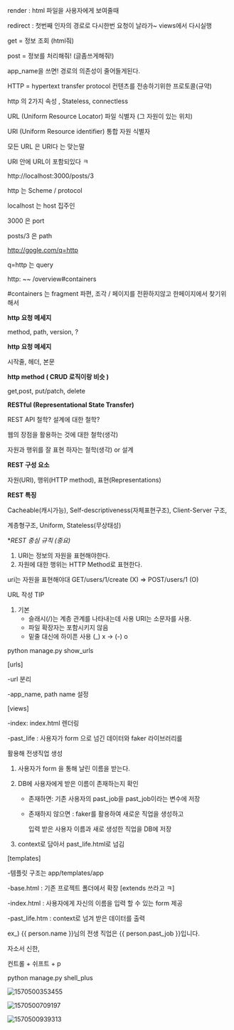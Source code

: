 render : html 파일을 사용자에게 보여줄때 



redirect : 첫번째 인자의 경로로 다시한번 요청이 날라가~ views에서 다시실행



get = 정보 조회 (html줘) 

post = 정보를 처리해줘!  (글좀쓰게해줘!)



app_name을 쓰면! 경로의 의존성이 줄어들게된다.



HTTP = hypertext transfer protocol 컨텐츠를 전송하기위한 프로토콜(규약)



http 의 2가지 속성 , Stateless, connectless



URL (Uniform Resource Locator) 파일 식별자 (그 자원이 있는 위치)

URI (Uniform Resource identifier) 통합 자원 식별자



모든 URL 은 URI다 는 맞는말

URI 안에 URL이 포함되있다 ㅋ



http://localhost:3000/posts/3

http 는  Scheme / protocol

localhost 는 host 집주인

3000 은 port

posts/3 은 path

http://gogle.com/q=http

q=http 는 query

http: ~~ /overview#containers

#containers 는 fragment 파편, 조각 / 페이지를 전환하지않고 한페이지에서 찾기위해서



**http 요청 메세지**

method, path, version, ?



**http 요청 메세지**

시작줄, 헤더, 본문



**http method ( CRUD 로직이랑 비슷 )**

get,post, put/patch, delete



**RESTful (Representational State Transfer)**

REST API 철학? 설계에 대한 철학?  

웹의 장점을 활용하는 것에 대한 철학(생각)

자원과 행위를 잘 표현 하자는 철학(생각) or 설계



**REST 구성 요소**

자원(URI), 행위(HTTP method), 표현(Representations)



**REST 특징**

Cacheable(캐시가능), Self-descriptiveness(자체표현구조), Client-Server 구조,

계층형구조, Uniform, Stateless(무상태성)



**REST 중심 규칙 *(중요)**

1. URI는 정보의 자원을 표현해야한다.
2. 자원에 대한 행위는 HTTP Method로 표현한다.



uri는 자원을 표현해야대  GET/users/1/create (X) => POST/users/1 (O) 



URL 작성 TIP

1. 기본 
   - 슬래시(/)는 계층 관계를 나타내는데 사용 URI는 소문자를 사용.
   - 파일 확장자는 포함시키지 않음
   - 밑줄 대신에 하이픈 사용 (_) x -> (-) o



python manage.py show_urls



[urls]

-url 분리

-app_name, path name 설정



[views]

-index: index.html 렌더링

-past_life : 사용자가 form 으로 넘긴 데이터와 faker 라이브러리를

활용해 전생직업 생성

1. 사용자가 form 을 통해 날린 이름을 받는다.

2. DB에 사용자에게 받은 이름이 존재하는지 확인

   - 존재하면: 기존 사용자의 past_job을 past_job이라는 변수에 저장

   - 존재하지 않으면 : faker를 활용하여 새로운 직업을 생성하고

     입력 받은 사용자 이름과 새로 생성한 직업을  DB에 저장

3. context로 담아서 past_life.html로 넘김



[templates]

-템플릿 구조는 app/templates/app

-base.html : 기존 프로젝트 폴더에서 확장 [extends 쓰라고 ㅋ]

-index.html : 사용자에게 자신의 이름을 입력 할 수 있는 form 제공

-past_life.htm : context로 넘겨 받은 데이터를 출력

ex_) {{ person.name }}님의 전생 직업은 {{ person.past_job }}입니다.





자소서 신한,



컨트롤 + 쉬프트 + p



python manage.py shell_plus



![1570500353455](C:\Users\student\AppData\Roaming\Typora\typora-user-images\1570500353455.png)

![1570500709197](C:\Users\student\AppData\Roaming\Typora\typora-user-images\1570500709197.png)

![1570500939313](C:\Users\student\AppData\Roaming\Typora\typora-user-images\1570500939313.png)